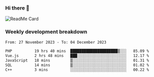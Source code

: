 ### Hi there 👋

<!--
**itzcy/itzcy** is a ✨ _special_ ✨ repository because its `README.md` (this file) appears on your GitHub profile.

Here are some ideas to get you started:

- 🔭 I’m currently working on ...
- 🌱 I’m currently learning ...
- 👯 I’m looking to collaborate on ...
- 🤔 I’m looking for help with ...
- 💬 Ask me about ...
- 📫 How to reach me: ...
- 😄 Pronouns: ...
- ⚡ Fun fact: ...
-->
![ReadMe Card](https://github-readme-stats.vercel.app/api?username=itzcy&show_icons=true&title_color=2d3198&icon_color=797cb8&text_color=24292e&bg_color=f6f8fa)

### Weekly development breakdown
<!--START_SECTION:waka-->

```txt
From: 27 November 2023 - To: 04 December 2023

PHP          19 hrs 40 mins  █████████████████████▒░░░   85.09 %
Vue.js       2 hrs 48 mins   ███░░░░░░░░░░░░░░░░░░░░░░   12.17 %
JavaScript   18 mins         ▒░░░░░░░░░░░░░░░░░░░░░░░░   01.31 %
SQL          14 mins         ▒░░░░░░░░░░░░░░░░░░░░░░░░   01.02 %
C++          3 mins          ░░░░░░░░░░░░░░░░░░░░░░░░░   00.22 %
```

<!--END_SECTION:waka-->
